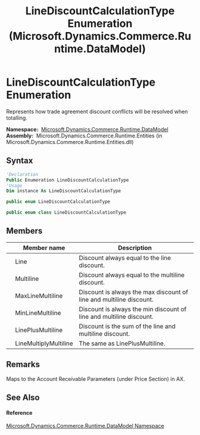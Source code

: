 ﻿---
title: LineDiscountCalculationType Enumeration (Microsoft.Dynamics.Commerce.Runtime.DataModel)
TOCTitle: LineDiscountCalculationType Enumeration
ms:assetid: T:Microsoft.Dynamics.Commerce.Runtime.DataModel.LineDiscountCalculationType
ms:mtpsurl: https://technet.microsoft.com/en-us/library/microsoft.dynamics.commerce.runtime.datamodel.linediscountcalculationtype(v=AX.60)
ms:contentKeyID: 49832999
ms.date: 05/18/2015
mtps_version: v=AX.60
f1_keywords:
- Microsoft.Dynamics.Commerce.Runtime.DataModel.LineDiscountCalculationType
- Microsoft.Dynamics.Commerce.Runtime.DataModel.LineDiscountCalculationType.Line
- Microsoft.Dynamics.Commerce.Runtime.DataModel.LineDiscountCalculationType.LineMultiplyMultiline
- Microsoft.Dynamics.Commerce.Runtime.DataModel.LineDiscountCalculationType.LinePlusMultiline
- Microsoft.Dynamics.Commerce.Runtime.DataModel.LineDiscountCalculationType.MaxLineMultiline
- Microsoft.Dynamics.Commerce.Runtime.DataModel.LineDiscountCalculationType.MinLineMultiline
- Microsoft.Dynamics.Commerce.Runtime.DataModel.LineDiscountCalculationType.Multiline
dev_langs:
- CSharp
- C++
- VB
---

# LineDiscountCalculationType Enumeration

Represents how trade agreement discount conflicts will be resolved when totalling.

**Namespace:**  [Microsoft.Dynamics.Commerce.Runtime.DataModel](microsoft-dynamics-commerce-runtime-datamodel-namespace.md)  
**Assembly:**  Microsoft.Dynamics.Commerce.Runtime.Entities (in Microsoft.Dynamics.Commerce.Runtime.Entities.dll)

## Syntax

``` vb
'Declaration
Public Enumeration LineDiscountCalculationType
'Usage
Dim instance As LineDiscountCalculationType
```

``` csharp
public enum LineDiscountCalculationType
```

``` c++
public enum class LineDiscountCalculationType
```

## Members

<table>
<thead>
<tr class="header">
<th></th>
<th>Member name</th>
<th>Description</th>
</tr>
</thead>
<tbody>
<tr class="odd">
<td></td>
<td>Line</td>
<td>Discount always equal to the line discount.</td>
</tr>
<tr class="even">
<td></td>
<td>Multiline</td>
<td>Discount always equal to the multiline discount.</td>
</tr>
<tr class="odd">
<td></td>
<td>MaxLineMultiline</td>
<td>Discount is always the max discount of line and multiline discount.</td>
</tr>
<tr class="even">
<td></td>
<td>MinLineMultiline</td>
<td>Discount is always the min discount of line and multiline discount.</td>
</tr>
<tr class="odd">
<td></td>
<td>LinePlusMultiline</td>
<td>Discount is the sum of the line and multiline discount.</td>
</tr>
<tr class="even">
<td></td>
<td>LineMultiplyMultiline</td>
<td>The same as LinePlusMultiline.</td>
</tr>
</tbody>
</table>


## Remarks

Maps to the Account Receivable Parameters (under Price Section) in AX.

## See Also

#### Reference

[Microsoft.Dynamics.Commerce.Runtime.DataModel Namespace](microsoft-dynamics-commerce-runtime-datamodel-namespace.md)


